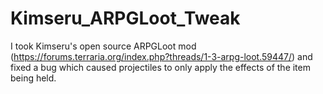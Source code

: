 # Kimseru_ARPGLoot_Tweak
I took Kimseru's open source ARPGLoot mod (https://forums.terraria.org/index.php?threads/1-3-arpg-loot.59447/) and fixed a bug which caused projectiles to only apply the effects of the item being held.
